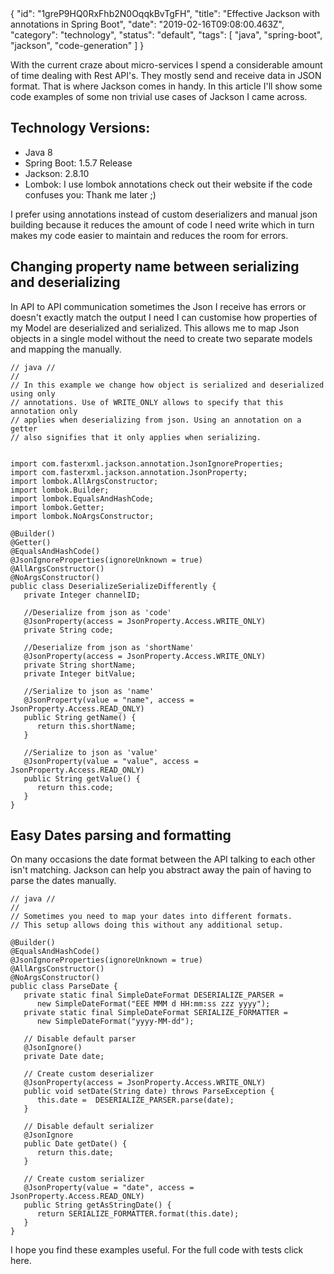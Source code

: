 <metadata-json>
{
    "id": "1greP9HQ0RxFhb2N0OqqkBvTgFH",
    "title": "Effective Jackson with annotations in Spring Boot",
    "date": "2019-02-16T09:08:00.463Z",
    "category": "technology",
    "status": "default",
    "tags": [ "java", "spring-boot", "jackson", "code-generation" ] 
}
<metadata-json>


With the current craze about micro-services I spend a considerable amount of time dealing with Rest API's. They mostly send and receive data in JSON format. That is where Jackson comes in handy. In this article I'll show some code examples of some non trivial use cases of Jackson I came across.

## Technology Versions:
- Java 8
- Spring Boot: 1.5.7 Release
- Jackson: 2.8.10
- Lombok: I use lombok annotations check out their website if the code confuses you:  Thank me later ;)

I prefer using annotations instead of custom deserializers and manual json building because it reduces the amount of code I need  write which in turn makes my code easier to maintain and reduces the room for errors.

## Changing property name between serializing and deserializing
In API to API communication sometimes the Json I receive has errors or doesn't exactly match the output I need I can customise how properties of my Model are deserialized and serialized. This allows me to map Json objects in a single model without the need to create two separate models and mapping the manually. 

```
// java //
//
// In this example we change how object is serialized and deserialized using only  
// annotations. Use of WRITE_ONLY allows to specify that this annotation only
// applies when deserializing from json. Using an annotation on a getter
// also signifies that it only applies when serializing.


import com.fasterxml.jackson.annotation.JsonIgnoreProperties;
import com.fasterxml.jackson.annotation.JsonProperty;
import lombok.AllArgsConstructor;
import lombok.Builder;
import lombok.EqualsAndHashCode;
import lombok.Getter;
import lombok.NoArgsConstructor;

@Builder()
@Getter()
@EqualsAndHashCode()
@JsonIgnoreProperties(ignoreUnknown = true)
@AllArgsConstructor()
@NoArgsConstructor()
public class DeserializeSerializeDifferently {
   private Integer channelID;
   
   //Deserialize from json as 'code'
   @JsonProperty(access = JsonProperty.Access.WRITE_ONLY)
   private String code;
   
   //Deserialize from json as 'shortName'
   @JsonProperty(access = JsonProperty.Access.WRITE_ONLY)
   private String shortName;
   private Integer bitValue;

   //Serialize to json as 'name'
   @JsonProperty(value = "name", access = JsonProperty.Access.READ_ONLY)
   public String getName() {
      return this.shortName;
   }

   //Serialize to json as 'value'
   @JsonProperty(value = "value", access = JsonProperty.Access.READ_ONLY)
   public String getValue() {
      return this.code;
   }
}
```

## Easy Dates parsing and formatting
On many occasions the date format between the API talking to each other isn't matching. Jackson can help you abstract away the pain of having to parse the dates manually. 

```
// java //
//
// Sometimes you need to map your dates into different formats.
// This setup allows doing this without any additional setup.

@Builder()
@EqualsAndHashCode()
@JsonIgnoreProperties(ignoreUnknown = true)
@AllArgsConstructor()
@NoArgsConstructor()
public class ParseDate {
   private static final SimpleDateFormat DESERIALIZE_PARSER =
      new SimpleDateFormat("EEE MMM d HH:mm:ss zzz yyyy");
   private static final SimpleDateFormat SERIALIZE_FORMATTER =
      new SimpleDateFormat("yyyy-MM-dd");

   // Disable default parser
   @JsonIgnore()
   private Date date;

   // Create custom deserializer
   @JsonProperty(access = JsonProperty.Access.WRITE_ONLY)
   public void setDate(String date) throws ParseException {
      this.date =  DESERIALIZE_PARSER.parse(date);
   }

   // Disable default serializer
   @JsonIgnore
   public Date getDate() {
      return this.date;
   }

   // Create custom serializer 
   @JsonProperty(value = "date", access = JsonProperty.Access.READ_ONLY)
   public String getAsStringDate() {
      return SERIALIZE_FORMATTER.format(this.date);
   }
}
```

I hope you find these examples useful. For the full code with tests click here.
